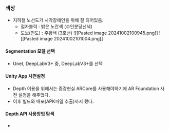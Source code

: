 ### 색상
- 지하철 노선도가 시각장애인을 위해 잘 되어있음.
	- 점자블럭 : 밝은 노란색 (수인분당선색)
	- 도보(인도) : 주황색 (3호선)
![[Pasted image 20241002100945.png]]
![[Pasted image 20241002101004.png]]

#### Segmentation 모델 선택
- Unet, DeepLabV3+ 중, DeepLabV3+를 선택
#### Unity App 사전설정
- Depth 이용을 위해서는 증강현실 ARCore를 사용해야하기에 AR Foundation 사전 설정을 해주었다.
- 이후 빌드와 배포(APK파일 추출)까지 했다.
#### Depth API 사용방법 탐색
- 